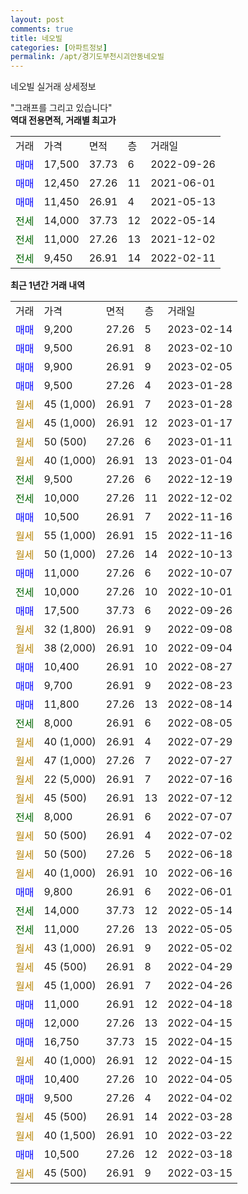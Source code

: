 ```yaml
---
layout: post
comments: true
title: 네오빌
categories: [아파트정보]
permalink: /apt/경기도부천시괴안동네오빌
---
```


네오빌 실거래 상세정보

<script type="text/javascript">
  google.charts.load('current', {'packages':['line', 'corechart']});
  google.charts.setOnLoadCallback(drawChart);

  function drawChart() {
    var data = new google.visualization.DataTable();
    data.addColumn('date', '거래일');
    data.addColumn('number', "매매");
    data.addColumn('number', "전세");
    data.addColumn('number', "전매");

    data.addRows([[new Date(Date.parse("2023-02-14")), 9200, null, null], [new Date(Date.parse("2023-02-10")), 9500, null, null], [new Date(Date.parse("2023-02-05")), 9900, null, null], [new Date(Date.parse("2023-01-28")), 9500, null, null], [new Date(Date.parse("2023-01-28")), null, null, null], [new Date(Date.parse("2023-01-17")), null, null, null], [new Date(Date.parse("2023-01-11")), null, null, null], [new Date(Date.parse("2023-01-04")), null, null, null], [new Date(Date.parse("2022-12-19")), null, 9500, null], [new Date(Date.parse("2022-12-02")), null, 10000, null], [new Date(Date.parse("2022-11-16")), 10500, null, null], [new Date(Date.parse("2022-11-16")), null, null, null], [new Date(Date.parse("2022-10-13")), null, null, null], [new Date(Date.parse("2022-10-07")), 11000, null, null], [new Date(Date.parse("2022-10-01")), null, 10000, null], [new Date(Date.parse("2022-09-26")), 17500, null, null], [new Date(Date.parse("2022-09-08")), null, null, null], [new Date(Date.parse("2022-09-04")), null, null, null], [new Date(Date.parse("2022-08-27")), 10400, null, null], [new Date(Date.parse("2022-08-23")), 9700, null, null], [new Date(Date.parse("2022-08-14")), 11800, null, null], [new Date(Date.parse("2022-08-05")), null, 8000, null], [new Date(Date.parse("2022-07-29")), null, null, null], [new Date(Date.parse("2022-07-27")), null, null, null], [new Date(Date.parse("2022-07-16")), null, null, null], [new Date(Date.parse("2022-07-12")), null, null, null], [new Date(Date.parse("2022-07-07")), null, 8000, null], [new Date(Date.parse("2022-07-02")), null, null, null], [new Date(Date.parse("2022-06-18")), null, null, null], [new Date(Date.parse("2022-06-16")), null, null, null], [new Date(Date.parse("2022-06-01")), 9800, null, null], [new Date(Date.parse("2022-05-14")), null, 14000, null], [new Date(Date.parse("2022-05-05")), null, 11000, null], [new Date(Date.parse("2022-05-02")), null, null, null], [new Date(Date.parse("2022-04-29")), null, null, null], [new Date(Date.parse("2022-04-26")), null, null, null], [new Date(Date.parse("2022-04-18")), 11000, null, null], [new Date(Date.parse("2022-04-15")), 12000, null, null], [new Date(Date.parse("2022-04-15")), 16750, null, null], [new Date(Date.parse("2022-04-15")), null, null, null], [new Date(Date.parse("2022-04-05")), 10400, null, null], [new Date(Date.parse("2022-04-02")), 9500, null, null], [new Date(Date.parse("2022-03-28")), null, null, null], [new Date(Date.parse("2022-03-22")), null, null, null], [new Date(Date.parse("2022-03-18")), 10500, null, null], [new Date(Date.parse("2022-03-15")), null, null, null]]);

    var options = {
      hAxis: {
        format: 'yyyy/MM/dd'
      },    
      lineWidth: 0,
      pointsVisible: true,    
      title: '최근 1년간 유형별 실거래가 분포',
      legend: { position: 'bottom' }
    };

    var formatter = new google.visualization.NumberFormat({pattern:'###,###'} );
    formatter.format(data, 1);
    formatter.format(data, 2);
    
    setTimeout(function() {
        var chart = new google.visualization.LineChart(document.getElementById('columnchart_material'));
        chart.draw(data, (options));
        document.getElementById('loading').style.display = 'none';
    }, 200);
  }
</script>


<div id="loading" style="z-index:20; display: block; margin-left: 0px">"그래프를 그리고 있습니다"</div>
<div id="columnchart_material" style="width: 95%; margin-left: 0px; display: block"></div>
<!-- contents start -->
<b>역대 전용면적, 거래별 최고가</b>
<table class="sortable">
    <tr>
      <td>거래</td>
      <td>가격</td>
      <td>면적</td>
      <td>층</td>
      <td>거래일</td>
    </tr>
        <tr>
          <td><a style="color: blue">매매</a></td>
          <td>17,500</td>
          <td>37.73</td>
          <td>6</td>
          <td>2022-09-26</td>
        </tr>            <tr>
          <td><a style="color: blue">매매</a></td>
          <td>12,450</td>
          <td>27.26</td>
          <td>11</td>
          <td>2021-06-01</td>
        </tr>            <tr>
          <td><a style="color: blue">매매</a></td>
          <td>11,450</td>
          <td>26.91</td>
          <td>4</td>
          <td>2021-05-13</td>
        </tr>        
        <tr>
              <td><a style="color: darkgreen">전세</a></td>
              <td>14,000</td>
              <td>37.73</td>
              <td>12</td>
              <td>2022-05-14</td>
            </tr>            <tr>
              <td><a style="color: darkgreen">전세</a></td>
              <td>11,000</td>
              <td>27.26</td>
              <td>13</td>
              <td>2021-12-02</td>
            </tr>            <tr>
              <td><a style="color: darkgreen">전세</a></td>
              <td>9,450</td>
              <td>26.91</td>
              <td>14</td>
              <td>2022-02-11</td>
            </tr>        
    
</table>

<b>최근 1년간 거래 내역</b>

<table class="sortable">
    <tr>
      <td>거래</td>
      <td>가격</td>
      <td>면적</td>
      <td>층</td>
      <td>거래일</td>
    </tr>
    <tr>
      <td><a style="color: blue">매매</a></td>
      <td>9,200</td>
      <td>27.26</td>
      <td>5</td>
      <td>2023-02-14</td>
    </tr>          <tr>
      <td><a style="color: blue">매매</a></td>
      <td>9,500</td>
      <td>26.91</td>
      <td>8</td>
      <td>2023-02-10</td>
    </tr>          <tr>
      <td><a style="color: blue">매매</a></td>
      <td>9,900</td>
      <td>26.91</td>
      <td>9</td>
      <td>2023-02-05</td>
    </tr>          <tr>
      <td><a style="color: blue">매매</a></td>
      <td>9,500</td>
      <td>27.26</td>
      <td>4</td>
      <td>2023-01-28</td>
    </tr>          <tr>
      <td><a style="color: darkgoldenrod">월세</a></td>
      <td>45 (1,000)</td>
      <td>26.91</td>
      <td>7</td>
      <td>2023-01-28</td>
    </tr>          <tr>
      <td><a style="color: darkgoldenrod">월세</a></td>
      <td>45 (1,000)</td>
      <td>26.91</td>
      <td>12</td>
      <td>2023-01-17</td>
    </tr>          <tr>
      <td><a style="color: darkgoldenrod">월세</a></td>
      <td>50 (500)</td>
      <td>27.26</td>
      <td>6</td>
      <td>2023-01-11</td>
    </tr>          <tr>
      <td><a style="color: darkgoldenrod">월세</a></td>
      <td>40 (1,000)</td>
      <td>26.91</td>
      <td>13</td>
      <td>2023-01-04</td>
    </tr>          <tr>
      <td><a style="color: darkgreen">전세</a></td>
      <td>9,500</td>
      <td>27.26</td>
      <td>6</td>
      <td>2022-12-19</td>
    </tr>          <tr>
      <td><a style="color: darkgreen">전세</a></td>
      <td>10,000</td>
      <td>27.26</td>
      <td>11</td>
      <td>2022-12-02</td>
    </tr>          <tr>
      <td><a style="color: blue">매매</a></td>
      <td>10,500</td>
      <td>26.91</td>
      <td>7</td>
      <td>2022-11-16</td>
    </tr>          <tr>
      <td><a style="color: darkgoldenrod">월세</a></td>
      <td>55 (1,000)</td>
      <td>26.91</td>
      <td>15</td>
      <td>2022-11-16</td>
    </tr>          <tr>
      <td><a style="color: darkgoldenrod">월세</a></td>
      <td>50 (1,000)</td>
      <td>27.26</td>
      <td>14</td>
      <td>2022-10-13</td>
    </tr>          <tr>
      <td><a style="color: blue">매매</a></td>
      <td>11,000</td>
      <td>27.26</td>
      <td>6</td>
      <td>2022-10-07</td>
    </tr>          <tr>
      <td><a style="color: darkgreen">전세</a></td>
      <td>10,000</td>
      <td>27.26</td>
      <td>10</td>
      <td>2022-10-01</td>
    </tr>          <tr>
      <td><a style="color: blue">매매</a></td>
      <td>17,500</td>
      <td>37.73</td>
      <td>6</td>
      <td>2022-09-26</td>
    </tr>          <tr>
      <td><a style="color: darkgoldenrod">월세</a></td>
      <td>32 (1,800)</td>
      <td>26.91</td>
      <td>9</td>
      <td>2022-09-08</td>
    </tr>          <tr>
      <td><a style="color: darkgoldenrod">월세</a></td>
      <td>38 (2,000)</td>
      <td>26.91</td>
      <td>10</td>
      <td>2022-09-04</td>
    </tr>          <tr>
      <td><a style="color: blue">매매</a></td>
      <td>10,400</td>
      <td>26.91</td>
      <td>10</td>
      <td>2022-08-27</td>
    </tr>          <tr>
      <td><a style="color: blue">매매</a></td>
      <td>9,700</td>
      <td>26.91</td>
      <td>9</td>
      <td>2022-08-23</td>
    </tr>          <tr>
      <td><a style="color: blue">매매</a></td>
      <td>11,800</td>
      <td>27.26</td>
      <td>13</td>
      <td>2022-08-14</td>
    </tr>          <tr>
      <td><a style="color: darkgreen">전세</a></td>
      <td>8,000</td>
      <td>26.91</td>
      <td>6</td>
      <td>2022-08-05</td>
    </tr>          <tr>
      <td><a style="color: darkgoldenrod">월세</a></td>
      <td>40 (1,000)</td>
      <td>26.91</td>
      <td>4</td>
      <td>2022-07-29</td>
    </tr>          <tr>
      <td><a style="color: darkgoldenrod">월세</a></td>
      <td>47 (1,000)</td>
      <td>27.26</td>
      <td>7</td>
      <td>2022-07-27</td>
    </tr>          <tr>
      <td><a style="color: darkgoldenrod">월세</a></td>
      <td>22 (5,000)</td>
      <td>26.91</td>
      <td>7</td>
      <td>2022-07-16</td>
    </tr>          <tr>
      <td><a style="color: darkgoldenrod">월세</a></td>
      <td>45 (500)</td>
      <td>26.91</td>
      <td>13</td>
      <td>2022-07-12</td>
    </tr>          <tr>
      <td><a style="color: darkgreen">전세</a></td>
      <td>8,000</td>
      <td>26.91</td>
      <td>6</td>
      <td>2022-07-07</td>
    </tr>          <tr>
      <td><a style="color: darkgoldenrod">월세</a></td>
      <td>50 (500)</td>
      <td>26.91</td>
      <td>4</td>
      <td>2022-07-02</td>
    </tr>          <tr>
      <td><a style="color: darkgoldenrod">월세</a></td>
      <td>50 (500)</td>
      <td>27.26</td>
      <td>5</td>
      <td>2022-06-18</td>
    </tr>          <tr>
      <td><a style="color: darkgoldenrod">월세</a></td>
      <td>40 (1,000)</td>
      <td>26.91</td>
      <td>10</td>
      <td>2022-06-16</td>
    </tr>          <tr>
      <td><a style="color: blue">매매</a></td>
      <td>9,800</td>
      <td>26.91</td>
      <td>6</td>
      <td>2022-06-01</td>
    </tr>          <tr>
      <td><a style="color: darkgreen">전세</a></td>
      <td>14,000</td>
      <td>37.73</td>
      <td>12</td>
      <td>2022-05-14</td>
    </tr>          <tr>
      <td><a style="color: darkgreen">전세</a></td>
      <td>11,000</td>
      <td>27.26</td>
      <td>13</td>
      <td>2022-05-05</td>
    </tr>          <tr>
      <td><a style="color: darkgoldenrod">월세</a></td>
      <td>43 (1,000)</td>
      <td>26.91</td>
      <td>9</td>
      <td>2022-05-02</td>
    </tr>          <tr>
      <td><a style="color: darkgoldenrod">월세</a></td>
      <td>45 (500)</td>
      <td>26.91</td>
      <td>8</td>
      <td>2022-04-29</td>
    </tr>          <tr>
      <td><a style="color: darkgoldenrod">월세</a></td>
      <td>45 (1,000)</td>
      <td>26.91</td>
      <td>7</td>
      <td>2022-04-26</td>
    </tr>          <tr>
      <td><a style="color: blue">매매</a></td>
      <td>11,000</td>
      <td>26.91</td>
      <td>12</td>
      <td>2022-04-18</td>
    </tr>          <tr>
      <td><a style="color: blue">매매</a></td>
      <td>12,000</td>
      <td>27.26</td>
      <td>13</td>
      <td>2022-04-15</td>
    </tr>          <tr>
      <td><a style="color: blue">매매</a></td>
      <td>16,750</td>
      <td>37.73</td>
      <td>15</td>
      <td>2022-04-15</td>
    </tr>          <tr>
      <td><a style="color: darkgoldenrod">월세</a></td>
      <td>40 (1,000)</td>
      <td>26.91</td>
      <td>12</td>
      <td>2022-04-15</td>
    </tr>          <tr>
      <td><a style="color: blue">매매</a></td>
      <td>10,400</td>
      <td>27.26</td>
      <td>10</td>
      <td>2022-04-05</td>
    </tr>          <tr>
      <td><a style="color: blue">매매</a></td>
      <td>9,500</td>
      <td>27.26</td>
      <td>4</td>
      <td>2022-04-02</td>
    </tr>          <tr>
      <td><a style="color: darkgoldenrod">월세</a></td>
      <td>45 (500)</td>
      <td>26.91</td>
      <td>14</td>
      <td>2022-03-28</td>
    </tr>          <tr>
      <td><a style="color: darkgoldenrod">월세</a></td>
      <td>40 (1,500)</td>
      <td>26.91</td>
      <td>10</td>
      <td>2022-03-22</td>
    </tr>          <tr>
      <td><a style="color: blue">매매</a></td>
      <td>10,500</td>
      <td>27.26</td>
      <td>12</td>
      <td>2022-03-18</td>
    </tr>          <tr>
      <td><a style="color: darkgoldenrod">월세</a></td>
      <td>45 (500)</td>
      <td>26.91</td>
      <td>9</td>
      <td>2022-03-15</td>
    </tr>      </table>
<!-- contents end -->    

